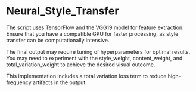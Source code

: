 # Neural_Style_Transfer
The script uses TensorFlow and the VGG19 model for feature extraction. Ensure that you have a compatible GPU for faster processing, as style transfer can be computationally intensive.

The final output may require tuning of hyperparameters for optimal results. You may need to experiment with the style_weight, content_weight, and total_variation_weight to achieve the desired visual outcome.

This implementation includes a total variation loss term to reduce high-frequency artifacts in the output.
